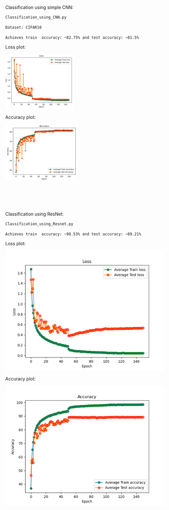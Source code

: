 Classification using simple CNN:

    Classification_using_CNN.py

    Dataset: CIFAR10 

    Achieves train  accuracy: ~82.75% and test accuracy: ~81.5%
    

Loss plot:
    
![alt text](https://github.com/ferozalitm/Classification_CIFAR10/blob/main/Results/Loss.png)

    
Accuracy plot:
    
![alt text](https://github.com/ferozalitm/Classification_CIFAR10/blob/main/Results/Accuracy.png)

 

<br/> 
<br/> 
<br/> 
<br/> 




Classification using ResNet:

    Classification_using_Resnet.py

    Achieves train  accuracy: ~98.53% and test accuracy: ~89.21%

Loss plot:
    
![alt text](https://github.com/ferozalitm/Classification_CIFAR10/blob/main/Results/v6a_BN_Aug_Resnet_StepLR0_01_ep150_loss.png)

    
Accuracy plot:
    
![alt text](https://github.com/ferozalitm/Classification_CIFAR10/blob/main/Results/v6a_BN_Aug_Resnet_StepLR0_01_ep150_accuracy.png)



